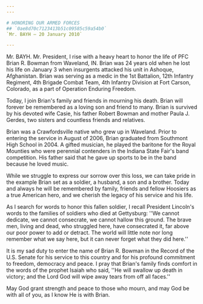 ```yaml
---
---

# HONORING OUR ARMED FORCES
## `0ae8d70c7123413b51c09585c59a54b0`
`Mr. BAYH — 20 January 2010`

---
```



Mr. BAYH. Mr. President, I rise with a heavy heart to honor the life 
of PFC Brian R. Bowman from Waveland, IN. Brian was 24 years old when 
he lost his life on January 3 when insurgents attacked his unit in 
Ashoque, Afghanistan. Brian was serving as a medic in the 1st 
Battalion, 12th Infantry Regiment, 4th Brigade Combat Team, 4th 
Infantry Division at Fort Carson, Colorado, as a part of Operation 
Enduring Freedom.

Today, I join Brian's family and friends in mourning his death. Brian 
will forever be remembered as a loving son and friend to many. Brian is 
survived by his devoted wife Casie, his father Robert Bowman and mother 
Paula J. Gerdes, two sisters and countless friends and relatives.

Brian was a Crawfordsville native who grew up in Waveland. Prior to 
entering the service in August of 2006, Brian graduated from Southmont 
High School in 2004. A gifted musician, he played the baritone for the 
Royal Mounties who were perennial contenders in the Indiana State 
Fair's band competition. His father said that he gave up sports to be 
in the band because he loved music.

While we struggle to express our sorrow over this loss, we can take 
pride in the example Brian set as a soldier, a husband, a son and a 
brother. Today and always he will be remembered by family, friends and 
fellow Hoosiers as a true American hero, and we cherish the legacy of 
his service and his life.

As I search for words to honor this fallen soldier, I recall 
President Lincoln's words to the families of soldiers who died at 
Gettysburg: ''We cannot dedicate, we cannot consecrate, we cannot 
hallow this ground. The brave men, living and dead, who struggled here, 
have consecrated it, far above our poor power to add or detract. The 
world will little note nor long remember what we say here, but it can 
never forget what they did here.''

It is my sad duty to enter the name of Brian R. Bowman in the Record 
of the U.S. Senate for his service to this country and for his profound 
commitment to freedom, democracy and peace. I pray that Brian's family 
finds comfort in the words of the prophet Isaiah who said, ''He will 
swallow up death in victory; and the Lord God will wipe away tears from 
off all faces.''

May God grant strength and peace to those who mourn, and may God be 
with all of you, as I know He is with Brian.
